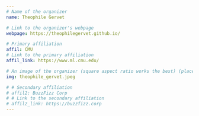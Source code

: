 ```yaml
---
# Name of the organizer
name: Theophile Gervet

# Link to the organizer's webpage
webpage: https://theophilegervet.github.io/

# Primary affiliation
affil: CMU
# Link to the primary affiliation
affil_link: https://www.ml.cmu.edu/

# An image of the organizer (square aspect ratio works the best) (place in the `assets/img/organizers` directory)
img: theophile_gervet.jpeg

# # Secondary affiliation
# affil2: BuzzFizz Corp
# # Link to the secondary affiliation
# affil2_link: https://buzzfizz.corp
---
```

